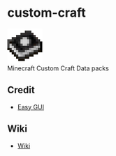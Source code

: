 # custom-craft
![pack.png](pack.png)  
Minecraft Custom Craft Data packs
## Credit
* [Easy GUI](https://github.com/paul90317/Minecraft-Easy-GUI)
## Wiki
* [Wiki](https://github.com/paul90317/custom-craft/wiki)